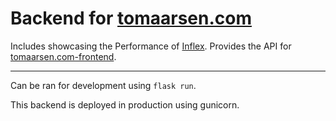 # Backend for [tomaarsen.com](https://www.tomaarsen.com)

Includes showcasing the Performance of [Inflex](https://github.com/tomaarsen/Inflex).
Provides the API for [tomaarsen.com-frontend](https://github.com/tomaarsen/tomaarsen.com-frontend).

---

Can be ran for development using `flask run`.

This backend is deployed in production using gunicorn.

